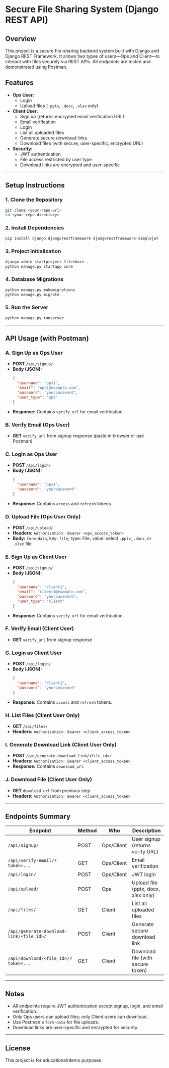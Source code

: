 # Secure File Sharing System (Django REST API)

## Overview
This project is a secure file-sharing backend system built with Django and Django REST Framework. It allows two types of users—Ops and Client—to interact with files securely via REST APIs. All endpoints are tested and demonstrated using Postman.

## Features
- **Ops User:**
  - Login
  - Upload files (`.pptx`, `.docx`, `.xlsx` only)
- **Client User:**
  - Sign up (returns encrypted email verification URL)
  - Email verification
  - Login
  - List all uploaded files
  - Generate secure download links
  - Download files (with secure, user-specific, encrypted URL)
- **Security:**
  - JWT authentication
  - File access restricted by user type
  - Download links are encrypted and user-specific

---

## Setup Instructions

### 1. Clone the Repository
```sh
git clone <your-repo-url>
cd <your-repo-directory>
```

### 2. Install Dependencies
```sh
pip install django djangorestframework djangorestframework-simplejwt
```

### 3. Project Initialization
```sh
django-admin startproject fileshare .
python manage.py startapp core
```

### 4. Database Migrations
```sh
python manage.py makemigrations
python manage.py migrate
```

### 5. Run the Server
```sh
python manage.py runserver
```

---

## API Usage (with Postman)

### **A. Sign Up as Ops User**
- **POST** `/api/signup/`
- **Body (JSON):**
  ```json
  {
    "username": "ops1",
    "email": "ops1@example.com",
    "password": "yourpassword",
    "user_type": "ops"
  }
  ```
- **Response:** Contains `verify_url` for email verification.

### **B. Verify Email (Ops User)**
- **GET** `verify_url` from signup response (paste in browser or use Postman)

### **C. Login as Ops User**
- **POST** `/api/login/`
- **Body (JSON):**
  ```json
  {
    "username": "ops1",
    "password": "yourpassword"
  }
  ```
- **Response:** Contains `access` and `refresh` tokens.

### **D. Upload File (Ops User Only)**
- **POST** `/api/upload/`
- **Headers:** `Authorization: Bearer <ops_access_token>`
- **Body:** `form-data`, key: `file`, type: File, value: select `.pptx`, `.docx`, or `.xlsx` file

### **E. Sign Up as Client User**
- **POST** `/api/signup/`
- **Body (JSON):**
  ```json
  {
    "username": "client1",
    "email": "client1@example.com",
    "password": "yourpassword",
    "user_type": "client"
  }
  ```
- **Response:** Contains `verify_url` for email verification.

### **F. Verify Email (Client User)**
- **GET** `verify_url` from signup response

### **G. Login as Client User**
- **POST** `/api/login/`
- **Body (JSON):**
  ```json
  {
    "username": "client1",
    "password": "yourpassword"
  }
  ```
- **Response:** Contains `access` and `refresh` tokens.

### **H. List Files (Client User Only)**
- **GET** `/api/files/`
- **Headers:** `Authorization: Bearer <client_access_token>`

### **I. Generate Download Link (Client User Only)**
- **POST** `/api/generate-download-link/<file_id>/`
- **Headers:** `Authorization: Bearer <client_access_token>`
- **Response:** Contains `download_url`.

### **J. Download File (Client User Only)**
- **GET** `download_url` from previous step
- **Headers:** `Authorization: Bearer <client_access_token>`

---

## Endpoints Summary

| Endpoint                                      | Method | Who         | Description                                 |
|-----------------------------------------------|--------|-------------|---------------------------------------------|
| `/api/signup/`                               | POST   | Ops/Client  | User signup (returns verify URL)            |
| `/api/verify-email/?token=...`               | GET    | Ops/Client  | Email verification                          |
| `/api/login/`                                | POST   | Ops/Client  | JWT login                                   |
| `/api/upload/`                               | POST   | Ops         | Upload file (pptx, docx, xlsx only)         |
| `/api/files/`                                | GET    | Client      | List all uploaded files                     |
| `/api/generate-download-link/<file_id>/`     | POST   | Client      | Generate secure download link               |
| `/api/download/<file_id>/?token=...`         | GET    | Client      | Download file (with secure token)           |

---

## Notes
- All endpoints require JWT authentication except signup, login, and email verification.
- Only Ops users can upload files; only Client users can download.
- Use Postman's `form-data` for file uploads.
- Download links are user-specific and encrypted for security.

---

## License
This project is for educational/demo purposes. 
